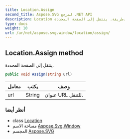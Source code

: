 ```yaml
---
title: Location.Assign
second_title: Aspose.SVG لمرجع .NET API
description: Location طريقة. ينتقل إلى الصفحة المحددة.
type: docs
weight: 10
url: /ar/net/aspose.svg.window/location/assign/
---
```

## Location.Assign method

ينتقل إلى الصفحة المحددة.

```csharp
public void Assign(string url)
```

| معامل | يكتب | وصف |
| --- | --- | --- |
| url | String | عنوان URL للتنقل. |

### أنظر أيضا

* class [Location](../)
* مساحة الاسم [Aspose.Svg.Window](../../location/)
* المجسم [Aspose.SVG](../../../)


